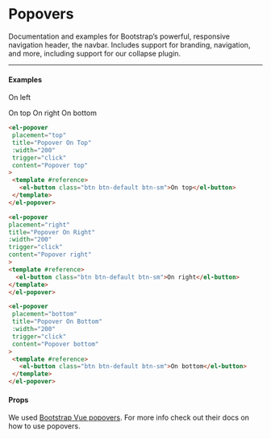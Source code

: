 # Popovers

Documentation and examples for Bootstrap’s powerful, responsive navigation header, the navbar. Includes support for branding, navigation, and more, including support for our collapse plugin.

<hr>

#### Examples

<div>
  <base-button size="sm" type="default"
               v-b-popover.hover.left="'Vivamus sagittis lacus vel augue laoreet rutrum faucibus.'"
               title="Popover On Left">On left
  </base-button>

  <base-button size="sm" type="default"
               v-b-popover.hover.top="'Vivamus sagittis lacus vel augue laoreet rutrum faucibus.'"
               title="Popover On Top">On top
  </base-button>
  <base-button size="sm" type="default"
               v-b-popover.hover.right="'Vivamus sagittis lacus vel augue laoreet rutrum faucibus.'"
               title="Popover On right">On right
  </base-button>
  <base-button size="sm" type="default"
               v-b-popover.hover.bottom="'Vivamus sagittis lacus vel augue laoreet rutrum faucibus.'"
               title="Popover On bottom">On bottom
  </base-button>
</div>

```html
<el-popover
 placement="top"
 title="Popover On Top"
 :width="200"
 trigger="click"
 content="Popover top"
>
 <template #reference>
   <el-button class="btn btn-default btn-sm">On top</el-button>
 </template>
</el-popover>

<el-popover
placement="right"
title="Popover On Right"
:width="200"
trigger="click"
content="Popover right"
>
<template #reference>
  <el-button class="btn btn-default btn-sm">On right</el-button>
</template>
</el-popover>

<el-popover
 placement="bottom"
 title="Popover On Bottom"
 :width="200"
 trigger="click"
 content="Popover bottom"
>
 <template #reference>
   <el-button class="btn btn-default btn-sm">On bottom</el-button>
 </template>
</el-popover>
```



#### Props

We used [Bootstrap Vue popovers](https://bootstrap-vue.js.org/docs/components/popover).
For more info check out their docs on how to use popovers.
